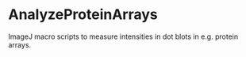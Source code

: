 # AnalyzeProteinArrays
ImageJ macro scripts to measure intensities in dot blots in e.g. protein arrays.
